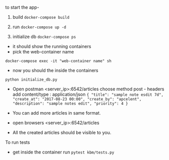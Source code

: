 to start the app-
1. build 
`docker-compose build`

2. run
`docker-compose up -d`

3. initialize db
`docker-compose ps`
- it should show the running containers
- pick the web-container name

`docker-compose exec -it "web-container name" sh`

- now you should the inside the containers

`python initialize_db.py`

- Open postman 
<server_ip>:6542/articles
choose method post -
headers add content/type : application/json 
`{
"title": "sample note esdit 7d",
"create_at": "2017-08-23 00:00",
"create_by": "apcelent",
"description": "sample notes edit",
"priority": 4
}`

- You can add more articles in same format.
- open browsers 
<server_ip>:6542/articles

- All the created articles should be visible to you.

 To run tests
- get inside the container
run
``pytest kbm/tests.py``
